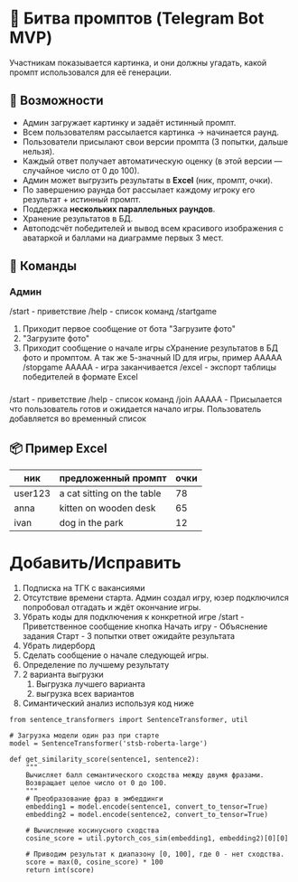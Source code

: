 # 🥊 Битва промптов (Telegram Bot MVP)

Участникам показывается картинка, и они должны угадать, какой промпт использовался для её генерации.  

## 🚀 Возможности

- Админ загружает картинку и задаёт истинный промпт.
- Всем пользователям рассылается картинка → начинается раунд.
- Пользователи присылают свои версии промпта (3 попытки, дальше нельзя).
- Каждый ответ получает автоматическую оценку (в этой версии — случайное число от 0 до 100).
- Админ может выгрузить результаты в **Excel** (ник, промпт, очки).
- По завершению раунда бот рассылает каждому игроку его результат + истинный промпт.
- Поддержка **нескольких параллельных раундов**.
- Хранение результатов в БД.
- Автоподсчёт победителей и вывод всем красивого изображения с аватаркой и баллами на диаграмме первых 3 мест. 

## 📖 Команды

### Админ
/start - приветствие
/help - список команд
/startgame 
1. Приходит первое сообщение от бота "Загрузите фото"
2. "Загрузите фото"
3. Приходит сообщение о начале игры сХранение результатов в БД фото и промптом. А так же 5-значный ID для игры, пример AAAAA
/stopgame AAAAA - игра заканчивается
/excel - экспорт таблицы победителей в формате Excel

###
/start - приветствие
/help - список команд
/join AAAAA - Присылается что пользователь готов и ожидается начало игры. Пользователь добавляется во временный список

## 📦 Пример Excel

| ник     | предложенный промпт        | очки |
| ------- | -------------------------- | ---- |
| user123 | a cat sitting on the table | 78   |
| anna    | kitten on wooden desk      | 65   |
| ivan    | dog in the park            | 12   |


# Добавить/Исправить
1. Подписка на ТГК с вакансиями
2. Отсутствие времени старта.
Админ создал игру, юзер подключился попробовал отгадать и ждёт окончание игры.
3. Убрать коды для подключения к конкретной игре
/start - Приветственное сообщение
кнопка Начать игру - Объяснение задания
Старт - 3 попытки 
ответ ожидайте результата
5. Убрать лидерборд
6. Сделать сообщение о начале следующей игры.
7. Определение по лучшему результату
8. 2 варианта выгрузки
    1. Выгрузка лучшего варианта
    2. выгрузка всех вариантов
9. Симантический анализ используя код ниже
```
from sentence_transformers import SentenceTransformer, util

# Загрузка модели один раз при старте
model = SentenceTransformer('stsb-roberta-large')

def get_similarity_score(sentence1, sentence2):
    """
    Вычисляет балл семантического сходства между двумя фразами.
    Возвращает целое число от 0 до 100.
    """
    # Преобразование фраз в эмбеддинги
    embedding1 = model.encode(sentence1, convert_to_tensor=True)
    embedding2 = model.encode(sentence2, convert_to_tensor=True)

    # Вычисление косинусного сходства
    cosine_score = util.pytorch_cos_sim(embedding1, embedding2)[0][0]

    # Приводим результат к диапазону [0, 100], где 0 - нет сходства.
    score = max(0, cosine_score) * 100
    return int(score)
```